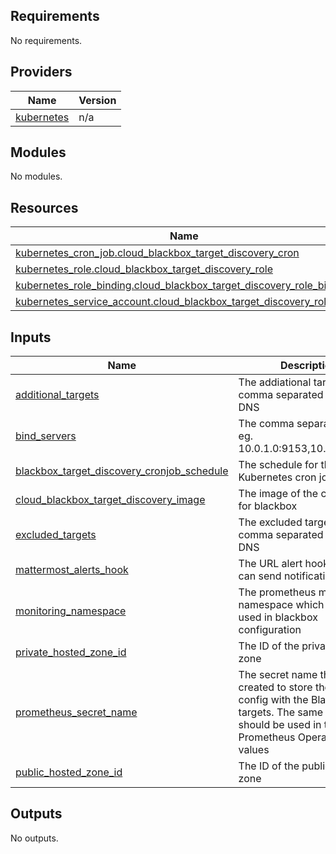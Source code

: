 ## Requirements

No requirements.

## Providers

| Name | Version |
|------|---------|
| <a name="provider_kubernetes"></a> [kubernetes](#provider\_kubernetes) | n/a |

## Modules

No modules.

## Resources

| Name | Type |
|------|------|
| [kubernetes_cron_job.cloud_blackbox_target_discovery_cron](https://registry.terraform.io/providers/hashicorp/kubernetes/latest/docs/resources/cron_job) | resource |
| [kubernetes_role.cloud_blackbox_target_discovery_role](https://registry.terraform.io/providers/hashicorp/kubernetes/latest/docs/resources/role) | resource |
| [kubernetes_role_binding.cloud_blackbox_target_discovery_role_binding](https://registry.terraform.io/providers/hashicorp/kubernetes/latest/docs/resources/role_binding) | resource |
| [kubernetes_service_account.cloud_blackbox_target_discovery_role_sa](https://registry.terraform.io/providers/hashicorp/kubernetes/latest/docs/resources/service_account) | resource |

## Inputs

| Name | Description | Type | Default | Required |
|------|-------------|------|---------|:--------:|
| <a name="input_additional_targets"></a> [additional\_targets](#input\_additional\_targets) | The addiational targets in a comma separated manner for DNS | `string` | n/a | yes |
| <a name="input_bind_servers"></a> [bind\_servers](#input\_bind\_servers) | The comma separated of IPs eg. 10.0.1.0:9153,10.0.2.0:9153 | `string` | n/a | yes |
| <a name="input_blackbox_target_discovery_cronjob_schedule"></a> [blackbox\_target\_discovery\_cronjob\_schedule](#input\_blackbox\_target\_discovery\_cronjob\_schedule) | The schedule for the Kubernetes cron job | `string` | n/a | yes |
| <a name="input_cloud_blackbox_target_discovery_image"></a> [cloud\_blackbox\_target\_discovery\_image](#input\_cloud\_blackbox\_target\_discovery\_image) | The image of the container for blackbox | `string` | n/a | yes |
| <a name="input_excluded_targets"></a> [excluded\_targets](#input\_excluded\_targets) | The excluded targets in a comma separated manner for DNS | `string` | n/a | yes |
| <a name="input_mattermost_alerts_hook"></a> [mattermost\_alerts\_hook](#input\_mattermost\_alerts\_hook) | The URL alert hook where we can send notifications | `string` | n/a | yes |
| <a name="input_monitoring_namespace"></a> [monitoring\_namespace](#input\_monitoring\_namespace) | The prometheus monitoring namespace which will be used in blackbox configuration | `string` | n/a | yes |
| <a name="input_private_hosted_zone_id"></a> [private\_hosted\_zone\_id](#input\_private\_hosted\_zone\_id) | The ID of the private Hosted zone | `string` | n/a | yes |
| <a name="input_prometheus_secret_name"></a> [prometheus\_secret\_name](#input\_prometheus\_secret\_name) | The secret name that will be created to store the scrape config with the Blackbox targets. The same name should be used in the Prometheus Operator chart values | `string` | n/a | yes |
| <a name="input_public_hosted_zone_id"></a> [public\_hosted\_zone\_id](#input\_public\_hosted\_zone\_id) | The ID of the public Hosted zone | `string` | n/a | yes |

## Outputs

No outputs.
